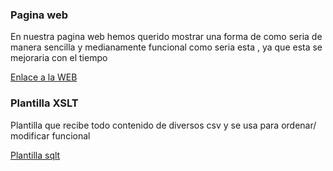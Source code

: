 ### Pagina web

En nuestra pagina web hemos querido mostrar una forma de como seria de manera sencilla y medianamente funcional como seria esta , ya que esta se mejoraria con el tiempo

[Enlace a la WEB](http:10.0.16.250)


### Plantilla XSLT

Plantilla que recibe todo contenido de diversos csv y se usa para ordenar/ modificar funcional

[Plantilla sqlt](https://github.com/MiguelIGP23/DAM1_EQUIPO3_2425/blob/d5e0c4ed60769616335fdf2e675149ad0e486c3e/equipo3/Lenguaje%20de%20Marcas/plantilla-xslt-rutas.xslt)
